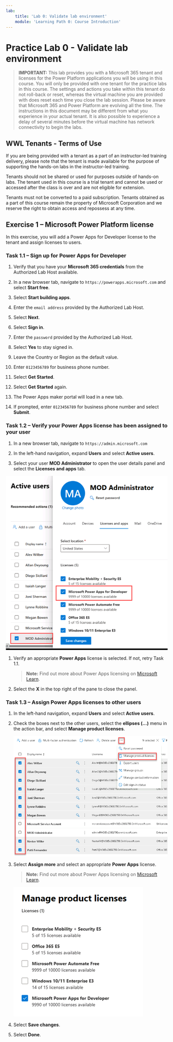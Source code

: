 ```yaml
---
lab:
    title: 'Lab 0: Validate lab environment'
    module: 'Learning Path 0: Course Introduction'
---
```


# Practice Lab 0 - Validate lab environment

> **IMPORTANT:** This lab provides you with a Microsoft 365 tenant and licenses for the Power Platform applications you will be using in this course. You will only be provided with one tenant for the practice labs in this course. The settings and actions you take within this tenant do not roll-back or reset, whereas the virtual machine you are provided with does reset each time you close the lab session. Please be aware that Microsoft 365 and Power Platform are evolving all the time. The instructions in this document may be different from what you experience in your actual tenant. It is also possible to experience a delay of several minutes before the virtual machine has network connectivity to begin the labs.

## WWL Tenants - Terms of Use

If you are being provided with a tenant as a part of an instructor-led training delivery, please note that the tenant is made available for the purpose of supporting the hands-on labs in the instructor-led training.

Tenants should not be shared or used for purposes outside of hands-on labs. The tenant used in this course is a trial tenant and cannot be used or accessed after the class is over and are not eligible for extension.

Tenants must not be converted to a paid subscription. Tenants obtained as a part of this course remain the property of Microsoft Corporation and we reserve the right to obtain access and repossess at any time.

## Exercise 1 – Microsoft Power Platform license

In this exercise, you will add a Power Apps for Developer license to the tenant and assign licenses to users.

### Task 1.1 – Sign up for Power Apps for Developer

1. Verify that you have your **Microsoft 365 credentials** from the Authorized Lab Host available.

1. In a new browser tab, navigate to `https://powerapps.microsoft.com` and select **Start free**.

1. Select **Start building apps**.

1. Enter the `email address` provided by the Authorized Lab Host.

1. Select **Next**.

1. Select **Sign in**.

1. Enter the `password` provided by the Authorized Lab Host.

1. Select **Yes** to stay signed in.

1. Leave the Country or Region as the default value.

1. Enter `0123456789` for business phone number.

1. Select **Get Started**.

1. Select **Get Started** again.

1. The Power Apps maker portal will load in a new tab.

1. If prompted, enter `0123456789` for business phone number and select **Submit**.

### Task 1.2 – Verify your Power Apps license has been assigned to your user

1. In a new browser tab, navigate to `https://admin.microsoft.com`

1. In the left-hand navigation, expand **Users** and select **Active users**.

1. Select your user **MOD Administrator** to open the user details panel and select the **Licenses and apps** tab.

![Mod Administrator licenses.](../media/mod-administrator-dev.png)

1. Verify an appropriate **Power Apps** license is selected. If not, retry Task 1.1.

   > **Note:** Find out more about Power Apps licensing on [Microsoft Learn](https://learn.microsoft.com/power-platform/admin/signup-for-powerapps-admin).

1. Select the **X** in the top right of the pane to close the panel.

### Task 1.3 – Assign Power Apps licenses to other users

1. In the left-hand navigation, expand **Users** and select **Active users**.

1. Check the boxes next to the other users, select the **ellipses (...)** menu in the action bar, and select **Manage product licenses**.

   ![Select other users.](../media/select-users.png)

1. Select **Assign more** and select an appropriate **Power Apps** license.

   > **Note:** Find out more about Power Apps licensing on [Microsoft Learn](https://learn.microsoft.com/power-platform/admin/signup-for-powerapps-admin).

   ![Add more licenses.](../media/add-licenses-dev.png)

1. Select **Save changes**.

1. Select **Done**.
